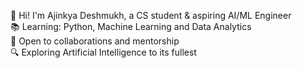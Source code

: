 👋 Hi! I'm Ajinkya Deshmukh, a CS student & aspiring AI/ML Engineer  
📚 Learning: Python, Machine Learning and Data Analytics  
🤝 Open to collaborations and mentorship  
🔍 Exploring Artificial Intelligence to its fullest  
